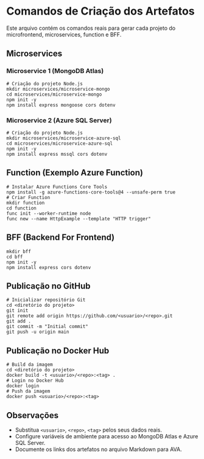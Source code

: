 # Comandos de Criação dos Artefatos

Este arquivo contém os comandos reais para gerar cada projeto do microfrontend, microservices, function e BFF.

## Microservices

### Microservice 1 (MongoDB Atlas)
```
# Criação do projeto Node.js
mkdir microservices/microservice-mongo
cd microservices/microservice-mongo
npm init -y
npm install express mongoose cors dotenv
```

### Microservice 2 (Azure SQL Server)
```
# Criação do projeto Node.js
mkdir microservices/microservice-azure-sql
cd microservices/microservice-azure-sql
npm init -y
npm install express mssql cors dotenv
```

## Function (Exemplo Azure Function)
```
# Instalar Azure Functions Core Tools
npm install -g azure-functions-core-tools@4 --unsafe-perm true
# Criar Function
mkdir function
cd function
func init --worker-runtime node
func new --name HttpExample --template "HTTP trigger"
```

## BFF (Backend For Frontend)
```
mkdir bff
cd bff
npm init -y
npm install express cors dotenv
```

## Publicação no GitHub
```
# Inicializar repositório Git
cd <diretório do projeto>
git init
git remote add origin https://github.com/<usuario>/<repo>.git
git add .
git commit -m "Initial commit"
git push -u origin main
```

## Publicação no Docker Hub
```
# Build da imagem
cd <diretório do projeto>
docker build -t <usuario>/<repo>:<tag> .
# Login no Docker Hub
docker login
# Push da imagem
docker push <usuario>/<repo>:<tag>
```

## Observações
- Substitua `<usuario>`, `<repo>`, `<tag>` pelos seus dados reais.
- Configure variáveis de ambiente para acesso ao MongoDB Atlas e Azure SQL Server.
- Documente os links dos artefatos no arquivo Markdown para AVA.
